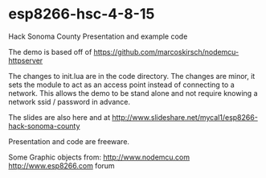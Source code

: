 # esp8266-hsc-4-8-15
Hack Sonoma County Presentation and example code

The demo is based off of https://github.com/marcoskirsch/nodemcu-httpserver

The changes to init.lua are in the code directory.  The changes are minor, it sets the module to act as an access point instead of connecting to a network.   This allows the demo to be stand alone and not require knowing a network ssid / password in advance.

The slides are also here and at http://www.slideshare.net/mycal1/esp8266-hack-sonoma-county


Presentation and code are freeware.

Some Graphic objects from: 
http://www.nodemcu.com
http://www.esp8266.com forum


